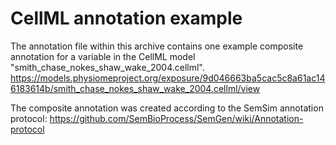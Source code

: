 # CellML annotation example
The annotation file within this archive contains one example composite annotation for a variable in the CellML model "smith_chase_nokes_shaw_wake_2004.cellml".
https://models.physiomeproject.org/exposure/9d046663ba5cac5c8a61ac146183614b/smith_chase_nokes_shaw_wake_2004.cellml/view

The composite annotation was created according to the SemSim annotation protocol:
https://github.com/SemBioProcess/SemGen/wiki/Annotation-protocol
